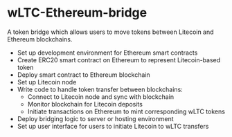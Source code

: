 # wLTC-Ethereum-bridge
A token bridge which allows users to move tokens between Litecoin and Ethereum blockchains.

* Set up development environment for Ethereum smart contracts
* Create ERC20 smart contract on Ethereum to represent Litecoin-based token
* Deploy smart contract to Ethereum blockchain
* Set up Litecoin node
* Write code to handle token transfer between blockchains:
  - Connect to Litecoin node and sync with blockchain
  - Monitor blockchain for Litecoin deposits
  - Initiate transactions on Ethereum to mint corresponding wLTC tokens
* Deploy bridging logic to server or hosting environment
* Set up user interface for users to initiate Litecoin to wLTC transfers
